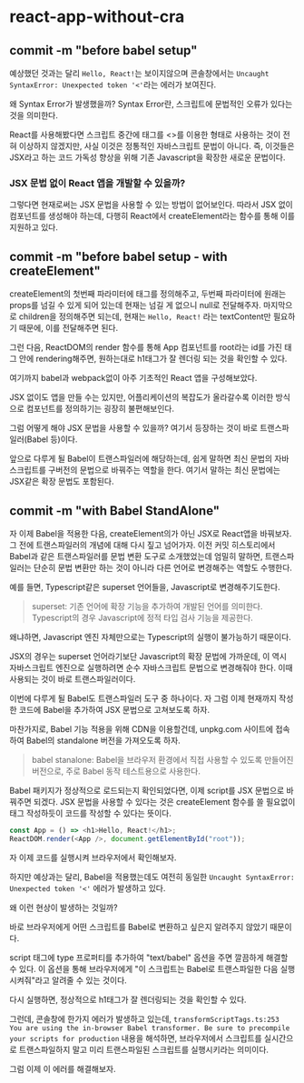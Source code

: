 # react-app-without-cra

## commit -m "before babel setup"

예상했던 것과는 달리 `Hello, React!`는 보이지않으며
콘솔창에서는 `Uncaught SyntaxError: Unexpected token '<'`라는 에러가 보여진다.

왜 Syntax Error가 발생했을까?
Syntax Error란, 스크립트에 문법적인 오류가 있다는 것을 의미한다.

React를 사용해봤다면 스크립트 중간에 태그를 <>를 이용한 형태로 사용하는 것이 전혀 이상하지 않겠지만, 사실 이것은 정통적인 자바스크립트 문법이 아니다.
즉, 이것들은 JSX라고 하는 코드 가독성 향상을 위해 기존 Javascript을 확장한 새로운 문법이다.

### JSX 문법 없이 React 앱을 개발할 수 있을까?

그렇다면 현재로써는 JSX 문법을 사용할 수 있는 방법이 없어보인다.
따라서 JSX 없이 컴포넌트를 생성해야 하는데,
다행히 React에서 createElement라는 함수를 통해 이를 지원하고 있다.

## commit -m "before babel setup - with createElement"

createElement의 첫번째 파라미터에 태그를 정의해주고,
두번째 파라미터에 원래는 props를 넘길 수 있게 되어 있는데 현재는 넘길 게 없으니 null로 전달해주자.
마지막으로 children을 정의해주면 되는데, 현재는 `Hello, React!` 라는 textContent만 필요하기 때문에, 이를 전달해주면 된다.

그런 다음, ReactDOM의 render 함수를 통해 App 컴포넌트를 root라는 id를 가진 태그 안에 rendering해주면, 원하는대로 h1태그가 잘 렌더링 되는 것을 확인할 수 있다.

여기까지 babel과 webpack없이 아주 기초적인 React 앱을 구성해보았다.

JSX 없이도 앱을 만들 수는 있지만, 어플리케이션의 복잡도가 올라갈수록
이러한 방식으로 컴포넌트를 정의하기는 굉장히 불편해보인다.

그럼 어떻게 해야 JSX 문법을 사용할 수 있을까?
여기서 등장하는 것이 바로 트랜스파일러(Babel 등)이다.

앞으로 다루게 될 Babel이 트랜스파일러에 해당하는데,
쉽게 말하면 최신 문법의 자바스크립트를 구버전의 문법으로 바꿔주는 역할을 한다.
여기서 말하는 최신 문법에는 JSX같은 확장 문법도 포함된다.

## commit -m "with Babel StandAlone"

자 이제 Babel을 적용한 다음, createElement의가 아닌 JSX로 React앱을 바꿔보자.
그 전에 트랜스파일러의 개념에 대해 다시 짚고 넘어가자.
이전 커밋 히스토리에서 Babel과 같은 트랜스파일러를 문법 변환 도구로 소개했었는데
엄밀히 말하면, 트랜스파일러는 단순히 문법 변환만 하는 것이 아니라 다른 언어로 변경해주는 역할도 수행한다.

예를 들면, Typescript같은 superset 언어들을, Javascript로 변경해주기도한다.

> superset: 기존 언어에 확장 기능을 추가하여 개발된 언어를 의미한다. Typescript의 경우 Javascript에 정적 타입 검사 기능을 제공한다.

왜냐하면, Javascript 엔진 자체만으로는 Typescript의 실행이 불가능하기 때문이다.

JSX의 경우는 superset 언어라기보단 Javascript의 확장 문법에 가까운데, 이 역시 자바스크립트 엔진으로 실행하려면 순수 자바스크립트 문법으로 변경해줘야 한다.
이때 사용되는 것이 바로 트랜스파일러이다.

이번에 다루게 될 Babel도 트랜스파일러 도구 중 하나이다.
자 그럼 이제 현재까지 작성한 코드에 Babel을 추가하여 JSX 문법으로 고쳐보도록 하자.

마찬가지로, Babel 기능 적용을 위해 CDN을 이용할건데, unpkg.com 사이트에 접속하여
Babel의 standalone 버전을 가져오도록 하자.

> babel stanalone: Babel을 브라우저 환경에서 직접 사용할 수 있도록 만들어진 버전으로, 주로 Babel 동작 테스트용으로 사용한다.

Babel 패키지가 정상적으로 로드되는지 확인되었다면, 이제 script를 JSX 문법으로 바꿔주면 되겠다.
JSX 문법을 사용할 수 있다는 것은 createElement 함수를 쓸 필요없이 태그 작성하듯이 코드를 작성할 수 있다는 뜻이다.

```typescript
const App = () => <h1>Hello, React!</h1>;
ReactDOM.render(<App />, document.getElementById("root"));
```

자 이제 코드를 실행시켜 브라우저에서 확인해보자.

하지만 예상과는 달리, Babel을 적용했는데도 여전히 동일한 `Uncaught SyntaxError: Unexpected token '<'` 에러가 발생하고 있다.

왜 이런 현상이 발생하는 것일까?

바로 브라우저에게 어떤 스크립트를 Babel로 변환하고 싶은지 알려주지 않았기 때문이다.

script 태그에 type 프로퍼티를 추가하여 "text/babel" 옵션을 주면 깔끔하게 해결할 수 있다.
이 옵션을 통해 브라우저에게 "이 스크립트는 Babel로 트랜스파일한 다음 실행시켜줘"라고 알려줄 수 있는 것이다.

다시 실행하면, 정상적으로 h1태그가 잘 렌더링되는 것을 확인할 수 있다.

그런데, 콘솔창에 한가지 에러가 발생하고 있는데,
`transformScriptTags.ts:253 You are using the in-browser Babel transformer. Be sure to precompile your scripts for production`
내용을 해석하면, 브라우저에서 스크립트를 실시간으로 트랜스파일하지 말고 미리 트랜스파일된 스크립트를 실행시키라는 의미이다.

그럼 이제 이 에러를 해결해보자.
